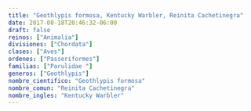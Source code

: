 ```yaml
---
title: "Geothlypis formosa, Kentucky Warbler, Reinita Cachetinegra"
date: 2017-08-18T20:46:32-06:00
draft: false
reinos: ["Animalia"]
divisiones: ["Chordata"]
clases: ["Aves"]
ordenes: ["Passeriformes"]
familias: ["Parulidae "]
generos: ["Geothlypis"]
nombre_cientifico: "Geothlypis formosa"
nombre_comun: "Reinita Cachetinegra"
nombre_ingles: "Kentucky Warbler"
---
```

